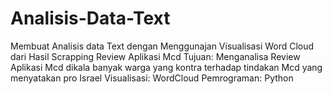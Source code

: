 # Analisis-Data-Text
Membuat Analisis data Text dengan Menggunajan Visualisasi Word Cloud dari Hasil Scrapping Review Aplikasi Mcd
Tujuan: Menganalisa Review Aplikasi Mcd dikala banyak warga yang kontra terhadap tindakan Mcd yang menyatakan pro Israel
Visualisasi: WordCloud
Pemrograman: Python
